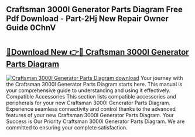 ## Craftsman 3000I Generator Parts Diagram Free Pdf Download - Part-2Hj New Repair Owner Guide 0ChnV

# <h2><a href="http://dfs3nb.blite.top/?on=Craftsman+3000I+Generator+Parts+Diagram">🔗Download New 👉🔴 Craftsman 3000I Generator Parts Diagram</a></h2>

[![Craftsman 3000I Generator Parts Diagram download](https://i.imgur.com/lujVjoI.png)](http://dfs3nb.blite.top/?on=Craftsman+3000I+Generator+Parts+Diagram)
Your journey with the Craftsman 3000I Generator Parts Diagram starts here. This manual is your comprehensive guide to understanding and using it effectively. Compatible Accessories This section lists compatible accessories and peripherals for your new Craftsman 3000I Generator Parts Diagram. Experience seamless connectivity and control thanks to the advanced features of your new Craftsman 3000I Generator Parts Diagram. Your Success is Our Priority Craftsman 3000I Generator Parts Diagram. We are committed to ensuring your complete satisfaction.

